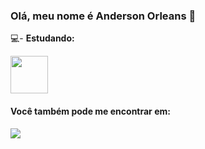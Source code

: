 ### Olá, meu nome é Anderson Orleans 👋

💻- ****Estudando:****
<div display="inline">
<img width="60" height="60" src="https://cdn.jsdelivr.net/gh/devicons/devicon/icons/python/python-original-wordmark.svg" />
</div>

#### Você também pode me encontrar em:
<a href="https://www.linkedin.com/public-profile/settings?trk=d_flagship3_profile_self_view_public_profile">
 <img src="https://img.shields.io/badge/linkedin-%230077B5.svg?style=for-the-badge&logo=linkedin&logoColor=white" />
</a>


          
